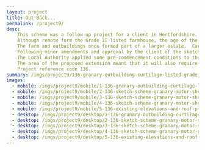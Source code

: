 ```yaml
---
layout: project
title: Out Back...
permalink: /project9/
desc:
    This scheme was a follow up project for a client in Hertfordshire. Having previously successfully attained planning permission for the construction of a new detached motor shed, I was appointed to attain Listed Building Consent and Planning Permission for a extension to a granary outbuilding.<br><br>
    Although remote form the Grade II listed farmhouse, the age of the granary on the site (i.e. it is pre-1948, the date of the primary legislation) meant that it is classified as a “curtilage listed structure” and therefore is effectively covered by the same level of statutory protection as the main farmhouse.<br><br>
    The farm and outbuildings once formed part of a larger estate.  Cartographic analysis and documentary research from the Historic England Archive indicated that there was once an extension to the rear of the granary.  This was corroborated by various site evidence during my initial measured survey and inspection.<br><br>
    Following minor amendments and approval by the client of the sketch scheme drawings, which incorporated some 3D visualisations, the application was prepared, submitted and subsequently approved.<br><br>
    The Local Authority applied some pre-commencement conditions to the approval including provision of detailed drawings of the windows.  These conditions needed to be cleared before work was commencement, to ensure the permission remained valid. A further application was made and the drawings were approved by the Planning Department.<br><br>
    The area of the proposed extension meant that it will also require Building Regulation approval, however, the client has temporarily put the scheme on hold for the moment.<br><br>
    Project reference code 136.
summary: /imgs/project9/136-granary-outbuilding-curtilage-listed-grade-2-extension-gal.jpg
images:
  - mobile: /imgs/project9/mobile/1-136-granary-outbuilding-curtilage-listed-grade-2-extension-m.jpg
  - mobile: /imgs/project9/mobile/2-136-sketch-scheme-granary-motor-shed-extension-m.jpg
  - mobile: /imgs/project9/mobile/3-136-sketch-scheme-granary-motor-shed-extension-m.jpg
  - mobile: /imgs/project9/mobile/4-136-sketch-scheme-granary-motor-shed-extension-m.jpg
  - mobile: /imgs/project9/mobile/5-136-existing-elevations-and-roof-plan-m.jpg
  - desktop: /imgs/project9/desktop/1-136-granary-outbuilding-curtilage-listed-grade-2-extension-dt.jpg
  - desktop: /imgs/project9/desktop/2-136-sketch-scheme-granary-motor-shed-extension-dt.jpg
  - desktop: /imgs/project9/desktop/3-136-sketch-scheme-granary-motor-shed-extension-dt.jpg
  - desktop: /imgs/project9/desktop/4-136-sketch-scheme-granary-motor-shed-extension-dt.jpg
  - desktop: /imgs/project9/desktop/5-136-existing-elevations-and-roof-plan-dt.jpg
---
```

